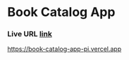 # Book Catalog App
### Live URL [link](https://book-catalog-app-pi.vercel.app)

https://book-catalog-app-pi.vercel.app


